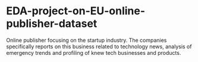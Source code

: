 # EDA-project-on-EU-online-publisher-dataset
Online publisher focusing on the startup industry. The companies specifically reports on this business related to technology news, analysis of emergency trends and profiling of knew tech businesses and products. 
